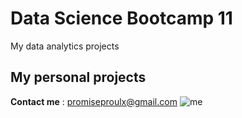 # Data Science Bootcamp 11
My data analytics projects

## My personal projects

**Contact me** : promiseproulx@gmail.com
![me](https://i.pinimg.com/originals/20/76/76/207676dafaa65d5e01c0adc00a24921e.gif)
